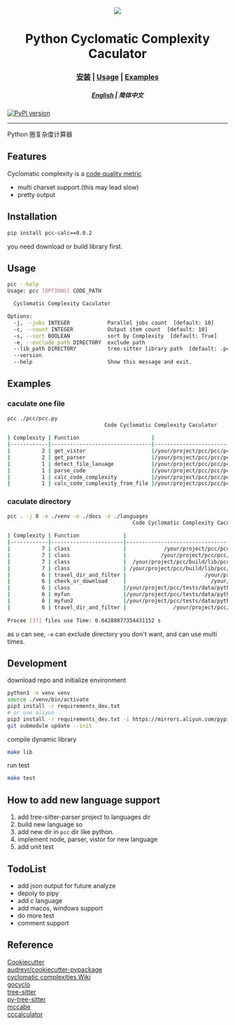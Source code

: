 <div align="center">
    <img src="./docs/kestrel.png">
    <h1>Python Cyclomatic Complexity Caculator</h1>
    <h3>
        <a href="#Installation">安装</a>
        <span> | </span>
        <a href="#Usage">Usage</a>
        <span> | </span>
        <a href="#Examples">Examples</a>
    </h3>
    <h5>
        <a href="./docs/README.md">English</a>
        <span> | </span>
        <a>简体中文</a>
    </h5>
</div>

[![PyPI version](https://badge.fury.io/py/pcc-calc.svg)](https://badge.fury.io/py/pcc-calc)

***

Python 圈复杂度计算器

## Features

Cyclomatic complexity is a [code quality metric](https://en.wikipedia.org/wiki/Software_metric)

- multi charset support.(this may lead slow)
- pretty output


## Installation

```bash
pip install pcc-calc==0.0.2
```

you need download or build library first.




## Usage

```bash
pcc --help 
Usage: pcc [OPTIONS] CODE_PATH

  Cyclomatic Complexity Caculator

Options:
  -j, --jobs INTEGER            Parallel jobs count  [default: 10]
  -c, --count INTEGER           Output item count  [default: 10]
  -s, --sort BOOLEAN            sort by Complexity  [default: True]
  -e, --exclude_path DIRECTORY  exclude path
  --lib_path DIRECTORY          tree-sitter library path  [default: .pcc/]
  --version
  --help                        Show this message and exit.
```


## Examples

### caculate one file

```bash
pcc ./pcc/pcc.py
                               Code Cyclomatic Complexity Caculator                                
                                                                                                   
| Complexity | Function                       |                           File |
|------------|--------------------------------|--------------------------------|
|          2 | get_vistor                     |/your/project/pcc/pcc/pcc.py:19 |
|          2 | get_parser                     |/your/project/pcc/pcc/pcc.py:26 |
|          1 | detect_file_lanuage            |/your/project/pcc/pcc/pcc.py:14 |
|          1 | parse_code                     |/your/project/pcc/pcc/pcc.py:33 |
|          1 | calc_code_complexity           |/your/project/pcc/pcc/pcc.py:37 |
|          1 | calc_code_complexity_from_file |/your/project/pcc/pcc/pcc.py:49 |
```

### caculate directory

```bash
pcc . -j 8 -e ./venv -e ./docs -e ./languages 
                                        Code Cyclomatic Complexity Caculator                                         
                                                                                                                     
| Complexity | Function              |                                                      File |
|------------|-----------------------|-----------------------------------------------------------|
|          7 | class                 |            /your/project/pcc/pcc/python/vistor_impl.py:94 |
|          7 | class                 |           /your/project/pcc/pcc/python/vistor_impl.py:117 |
|          7 | class                 |  /your/project/pcc/build/lib/pcc/python/vistor_impl.py:94 |
|          7 | class                 | /your/project/pcc/build/lib/pcc/python/vistor_impl.py:117 |
|          6 | travel_dir_and_filter |                         /your/project/pcc/pcc/utils.py:33 |
|          6 | check_or_download     |                           /your/project/pcc/pcc/cli.py:38 |
|          6 | class                 |/your/project/pcc/tests/data/python3/directory/class.py:15 |
|          6 | myfun                 |/your/project/pcc/tests/data/python3/directory/class.py:32 |
|          6 | myfun2                |/your/project/pcc/tests/data/python3/directory/class.py:52 |
|          6 | travel_dir_and_filter |               /your/project/pcc/build/lib/pcc/utils.py:33 |
                                                                                                                     
Procee [37] files use Time: 0.04288077354431152 s
```

as u can see, `-e` can exclude directory you don't want, and can use multi times.


## Development

download repo and initialize environment  

```bash
python3 -m venv venv
source ./venv/bin/activate
pip3 install -r requirements_dev.txt
# or use aliyun
pip3 install -r requirements_dev.txt -i https://mirrors.aliyun.com/pypi/simple/
git submodule update --init
```

compile dynamic library  

```bash
make lib
```

run test  

```bash
make test
```


## How to add new language support

1. add tree-sitter-parser project to languages dir
2. build new language so
3. add new dir in `pcc` dir like python.
4. implement node, parser, vistor for new language
5. add unit test

## TodoList

- add json output for future analyze
- depoly to pipy
- add c language
- add macos, windows support
- do more test
- comment support

## Reference

[Cookiecutter](https://github.com/audreyr/cookiecutter)  
[audreyr/cookiecutter-pypackage](https://github.com/audreyr/cookiecutter-pypackage)  
[cyclomatic complexities Wiki](https://en.wikipedia.org/wiki/Cyclomatic_complexity)  
[gocyclo](https://github.com/fzipp/gocyclo)  
[tree-sitter](https://github.com/tree-sitter/tree-sitter)  
[py-tree-sitter](https://github.com/tree-sitter/py-tree-sitter)  
[mccabe](https://github.com/PyCQA/mccabe)  
[cccalculator](https://github.com/xiaomizhou/cccalculator)  
  
